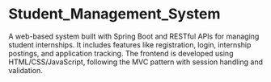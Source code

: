 # Student_Management_System
A web-based system built with Spring Boot and RESTful APIs for managing student internships. It includes features like registration, login, internship postings, and application tracking. The frontend is developed using HTML/CSS/JavaScript, following the MVC pattern with session handling and validation.
